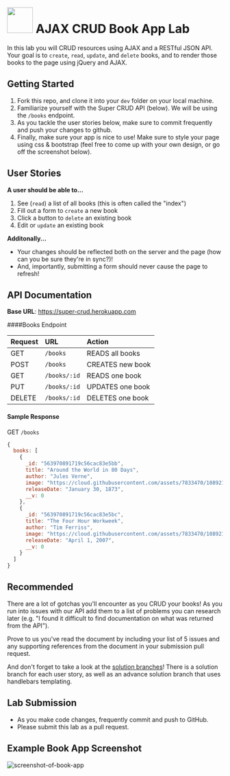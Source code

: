 # <img src="https://cloud.githubusercontent.com/assets/7833470/10899314/63829980-8188-11e5-8cdd-4ded5bcb6e36.png" height="60"> AJAX CRUD Book App Lab

In this lab you will CRUD resources using AJAX and a RESTful JSON API. Your goal is to `create`, `read`, `update`, and `delete` books, and to render those books to the page using jQuery and AJAX.

## Getting Started

1. Fork this repo, and clone it into your `dev` folder on your local machine.
2. Familiarize yourself with the Super CRUD API (below). We will be using the `/books` endpoint.
3. As you tackle the user stories below, make sure to commit frequently and push your changes to github.
4. Finally, make sure your app is nice to use! Make sure to style your page using css & bootstrap (feel free to come up with your own design, or go off the screenshot below).

## User Stories

**A user should be able to...**

1. See (`read`) a list of all books (this is often called the "index")
2. Fill out a form to `create` a new book
3. Click a button to `delete` an existing book
4. Edit or `update` an existing book

**Additonally...**

* Your changes should be reflected both on the server and the page (how can you be sure they're in sync?)!
* And, importantly, submitting a form should never cause the page to refresh!

## API Documentation

**Base URL**: https://super-crud.herokuapp.com

####Books Endpoint

| Request | URL | Action |
| :--- | :--- | :--- |
| GET | `/books` | READS all books |
| POST | `/books` | CREATES new book |
| GET | `/books/:id` | READS one book |
| PUT | `/books/:id` | UPDATES one book |
| DELETE | `/books/:id` | DELETES one book |

#### Sample Response

GET `/books`

```js
{
  books: [
    {
      _id: "563970891719c56cac83e5bb",
      title: "Around the World in 80 Days",
      author: "Jules Verne",
      image: "https://cloud.githubusercontent.com/assets/7833470/10892118/865bee3e-8156-11e5-9634-cd7bcd3d6d4f.jpg",
      releaseDate: "January 30, 1873",
      __v: 0
    },
    {
      _id: "563970891719c56cac83e5bc",
      title: "The Four Hour Workweek",
      author: "Tim Ferriss",
      image: "https://cloud.githubusercontent.com/assets/7833470/10892117/865b465a-8156-11e5-834b-9c4172d4b0fe.jpg",
      releaseDate: "April 1, 2007",
      __v: 0
    }
  ]
}
```

## Recommended

There are a lot of gotchas you'll encounter as you CRUD your books! As you run into issues with our API add them to a list of problems you can research later (e.g. "I found it difficult to find documentation on what was returned from the API").

Prove to us you've read the document by including your list of 5 issues and any supporting references from the document in your submission pull request.

And don't forget to take a look at the [solution branches](/branches)! There is a solution branch for each user story, as well as an advance solution branch that uses handlebars templating.

## Lab Submission

* As you make code changes, frequently commit and push to GitHub.
* Please submit this lab as a pull request.

## Example Book App Screenshot

![screenshot-of-book-app](https://cloud.githubusercontent.com/assets/7833470/10989235/997e6de8-83f9-11e5-9267-5e65839a01ab.png)
